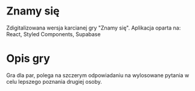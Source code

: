 # Znamy się

Zdigitalizowana wersja karcianej gry "Znamy się".
Aplikacja oparta na: React, Styled Components, Supabase

# Opis gry

Gra dla par, polega na szczerym odpowiadaniu na wylosowane pytania w celu lepszego poznania drugiej osoby.

